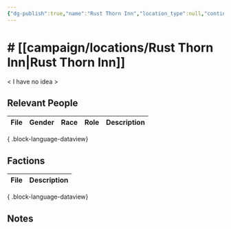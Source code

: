 ```yaml
---
{"dg-publish":true,"name":"Rust Thorn Inn","location_type":null,"continent":null,"region":null,"city":null,"description":null,"tags":null,"permalink":"/campaign/locations/rust-thorn-inn/","dgPassFrontmatter":true,"noteIcon":"","created":"2025-10-26T19:58:49.971-07:00","updated":"2025-10-27T13:36:05.551-07:00"}
---
```


# # [[campaign/locations/Rust Thorn Inn\|Rust Thorn Inn]]
< I have no idea >

## Relevant People
| File | Gender | Race | Role | Description |
| ---- | ------ | ---- | ---- | ----------- |

{ .block-language-dataview}

## Factions
| File | Description |
| ---- | ----------- |

{ .block-language-dataview}

## Notes
